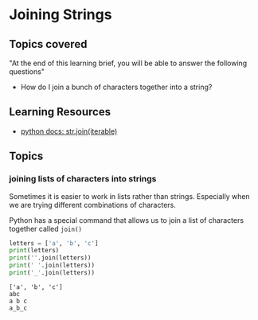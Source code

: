 # Joining Strings

## Topics covered

"At the end of this learning brief, you will be able to answer the following questions"

* How do I join a bunch of characters together into a string? 


## Learning Resources

* [python docs: str.join(iterable)](https://docs.python.org/3/library/stdtypes.html#str.join)

## Topics

### joining lists of characters into strings

Sometimes it is easier to work in lists rather than strings. Especially when we are trying different combinations of characters. 

Python has a special command that allows us to join a list of characters together called `join()`

```python
letters = ['a', 'b', 'c']
print(letters)
print(''.join(letters))
print(' '.join(letters))
print('_'.join(letters))
```

```text
['a', 'b', 'c']
abc
a b c
a_b_c
```